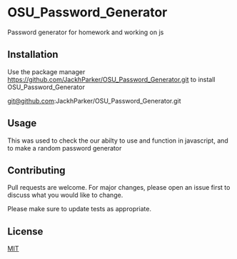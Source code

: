 # OSU_Password_Generator
Password generator for homework and working on js


## Installation

Use the package manager https://github.com/JackhParker/OSU_Password_Generator.git to install OSU_Password_Generator

git@github.com:JackhParker/OSU_Password_Generator.git

## Usage

This was used to check the our abilty to use and function in javascript, and to make a random password generator

## Contributing

Pull requests are welcome. For major changes, please open an issue first to discuss what you would like to change.

Please make sure to update tests as appropriate.

## License
[MIT](https://choosealicense.com/licenses/mit/)
